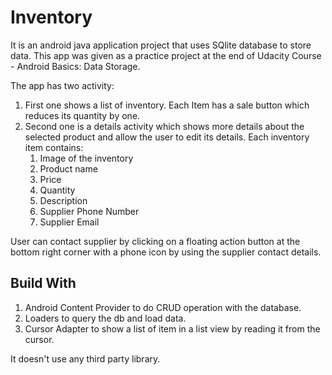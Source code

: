# Inventory

It is an android java application project that uses SQlite database to store data. This app was given as a practice project at the end of Udacity Course - Android Basics: Data Storage.

The app has two activity:

1. First one shows a list of inventory. Each Item has a sale button which reduces its quantity by one.
2. Second one is a details activity which shows more details about the selected product and allow the user to edit its details. Each inventory item contains:
   1. Image of the inventory
   2. Product name
   3. Price
   4. Quantity
   5. Description
   6. Supplier Phone Number
   7. Supplier Email

User can contact supplier by clicking on a floating action button at the bottom right corner with a phone icon by using the supplier contact details.

## Build With

1. Android Content Provider to do CRUD operation with the database.
2. Loaders to query the db and load data.
3. Cursor Adapter to show a list of item in a list view by reading it from the cursor.

It doesn't use any third party library.
